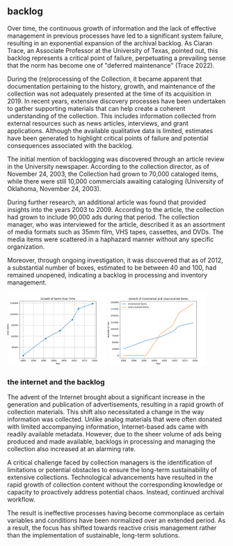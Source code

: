 ## backlog

Over time, the continuous growth of information and the lack of effective management in previous processes have led to a significant system failure, resulting in an exponential expansion of the archival backlog. As Ciaran Trace, an Associate Professor at the University of Texas, pointed out, this backlog represents a critical point of failure, perpetuating a prevailing sense that the norm has become one of "deferred maintenance" (Trace 2022).

During the (re)processing of the Collection, it became apparent that documentation pertaining to the history, growth, and maintenance of the collection was not adequately presented at the time of its acquisition in 2019. In recent years, extensive discovery processes have been undertaken to gather supporting materials that can help create a coherent understanding of the collection. This includes information collected from external resources such as news articles, interviews, and grant applications. Although the available qualitative data is limited, estimates have been generated to highlight critical points of failure and potential consequences associated with the backlog.

The initial mention of backlogging was discovered through an article review in the University newspaper. According to the collection director, as of November 24, 2003, the Collection had grown to 70,000 cataloged items, while there were still 10,000 commercials awaiting cataloging (University of Oklahoma, November 24, 2003).

During further research, an additional article was found that provided insights into the years 2003 to 2009. According to the article, the collection had grown to include 90,000 ads during that period. The collection manager, who was interviewed for the article, described it as an assortment of media formats such as 35mm film, VHS tapes, cassettes, and DVDs. The media items were scattered in a haphazard manner without any specific organization.

Moreover, through ongoing investigation, it was discovered that as of 2012, a substantial number of boxes, estimated to be between 40 and 100, had remained unopened, indicating a backlog in processing and inventory management.


<img src="https://github.com/prys0000/political-commercial-collection-archives/blob/main/images/growth-items.png" width=45% height=45%> <img src="https://github.com/prys0000/political-commercial-collection-archives/blob/main/images/growthexpected.png" width=45% height=45%>


### the internet and the backlog 

The advent of the Internet brought about a significant increase in the generation and publication of advertisements, resulting in a rapid growth of collection materials. This shift also necessitated a change in the way information was collected. Unlike analog materials that were often donated with limited accompanying information, Internet-based ads came with readily available metadata. However, due to the sheer volume of ads being produced and made available, backlogs in processing and managing the collection also increased at an alarming rate.


A critical challenge faced by collection managers is the identification of limitations or potential obstacles to ensure the long-term sustainability of extensive collections. Technological advancements have resulted in the rapid growth of collection content without the corresponding knowledge or capacity to proactively address potential chaos. Instead, continued archival workflow. 

The result is ineffective processes having become commonplace as certain variables and conditions have been normalized over an extended period. As a result, the focus has shifted towards reactive crisis management rather than the implementation of sustainable, long-term solutions.










